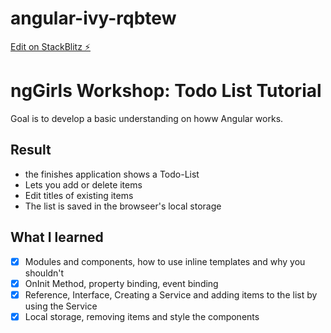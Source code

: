# angular-ivy-rqbtew

[Edit on StackBlitz ⚡️](https://stackblitz.com/edit/angular-ivy-rqbtew)

# ngGirls Workshop: Todo List Tutorial

Goal is to develop a basic understanding on howw Angular works.

## Result

* the finishes application shows a Todo-List
* Lets you add or delete items
* Edit titles of existing items
* The list is saved in the browseer's local storage

## What I learned
- [x] Modules and components, how to use inline templates and why you shouldn't
- [x] OnInit Method, property binding, event binding
- [x] Reference, Interface, Creating a Service and adding items  to the list by using the Service
- [x] Local storage, removing items and style the components 